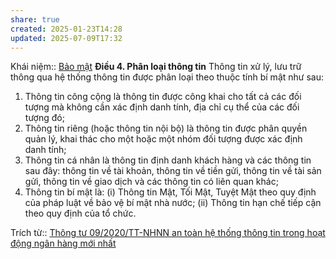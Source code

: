 ```yaml
---
share: true
created: 2025-01-23T14:28
updated: 2025-07-09T17:32
---
```

Khái niệm:: [Bảo mật](./%CE%9E%20Kh%C3%A1i%20ni%E1%BB%87m/B%E1%BA%A3o%20m%E1%BA%ADt.md)
**Điều 4. Phân loại thông tin**
Thông tin xử lý, lưu trữ thông qua hệ thống thông tin được phân loại theo thuộc tính bí mật như sau:

1. Thông tin công cộng là thông tin được công khai cho tất cả các đối tượng mà không cần xác định danh tính, địa chỉ cụ thể của các đối tượng đó;
2. Thông tin riêng (hoặc thông tin nội bộ) là thông tin được phân quyền quản lý, khai thác cho một hoặc một nhóm đối tượng được xác định danh tính;
3. Thông tin cá nhân là thông tin định danh khách hàng và các thông tin sau đây: thông tin về tài khoản, thông tin về tiền gửi, thông tin về tài sản gửi, thông tin về giao dịch và các thông tin có liên quan khác;
4. Thông tin bí mật là: (i) Thông tin Mật, Tối Mật, Tuyệt Mật theo quy định của pháp luật về bảo vệ bí mật nhà nước; (ii) Thông tin hạn chế tiếp cận theo quy định của tổ chức.


Trích từ:: [Thông tư 09/2020/TT-NHNN an toàn hệ thống thông tin trong hoạt động ngân hàng mới nhất](https://thuvienphapluat.vn/van-ban/Tien-te-Ngan-hang/Thong-tu-09-2020-TT-NHNN-an-toan-he-thong-thong-tin-trong-hoat-dong-ngan-hang-455885.aspx)
